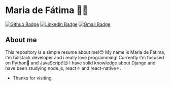 # Maria de Fátima 👩‍💻

[![Github Badge](https://img.shields.io/badge/-Github-000?style=flat-square&logo=Github&logoColor=white&link=https://github.com/mfatima13/)](https://github.com/mfatima13/)
[![Linkedin Badge](https://img.shields.io/badge/-LinkedIn-blue?style=flat-square&logo=Linkedin&logoColor=white&link=https://www.linkedin.com/in/mfatima13/)](https://www.linkedin.com/in/mfatima13/)
[![Gmail Badge](https://img.shields.io/badge/-Gmail-c14438?style=flat-square&logo=Gmail&logoColor=white&link=mailto:maria.defatimabarbosacardoso@gmail.com)](mailto:maria.defatimabarbosacardoso@gmail.com)
 
## About me
This repository is a simple resume about me!😊
My name is Maria de Fátima, I'm fullstack developer and i really love programming! Currently I'm focused on Python🐍 and JavaScript!😉
I have solid knowledge about Django and have been studying node.js, react⚛ and react-native⚛.

- Thanks for visiting.
